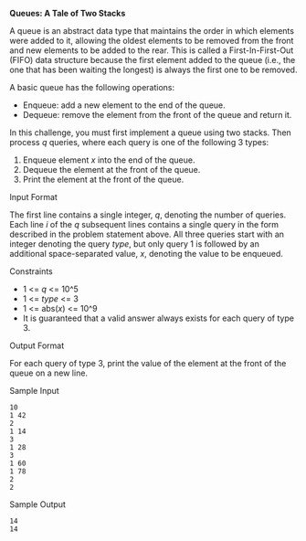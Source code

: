 **Queues: A Tale of Two Stacks**

A queue is an abstract data type that maintains the order in which elements were added to it, allowing the oldest elements to be removed from the front and new elements to be added to the rear. This is called a First-In-First-Out (FIFO) data structure because the first element added to the queue (i.e., the one that has been waiting the longest) is always the first one to be removed.

A basic queue has the following operations:

- Enqueue: add a new element to the end of the queue.
- Dequeue: remove the element from the front of the queue and return it.

In this challenge, you must first implement a queue using two stacks. 
Then process _q_ queries, where each query is one of the following 3 types:
1. Enqueue element _x_ into the end of the queue.
2. Dequeue the element at the front of the queue.
3. Print the element at the front of the queue.

Input Format

The first line contains a single integer, _q_, denoting the number of queries. 
Each line _i_ of the _q_ subsequent lines contains a single query in the form described in the problem statement above.
 All three queries start with an integer denoting the query _type_, but only query 1 is followed by an additional 
 space-separated value, _x_, denoting the value to be enqueued.

Constraints
- 1 <= _q_ <= 10^5
- 1 <= _type_ <= 3
- 1 <= abs(_x_) <= 10^9
- It is guaranteed that a valid answer always exists for each query of type 3.

Output Format

For each query of type 3, print the value of the element at the front of the queue on a new line.

Sample Input
```
10
1 42
2
1 14
3
1 28
3
1 60
1 78
2
2
```

Sample Output
```
14
14
```

